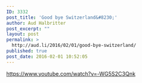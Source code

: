 ```yaml
---
ID: 3332
post_title: 'Good bye Switzerland&#8230;'
author: Aud Halbritter
post_excerpt: ""
layout: post
permalink: >
  http://aud.li/2016/02/01/good-bye-switzerland/
published: true
post_date: 2016-02-01 10:52:05
---
```

https://www.youtube.com/watch?v=-WG5S2C3Qnk
